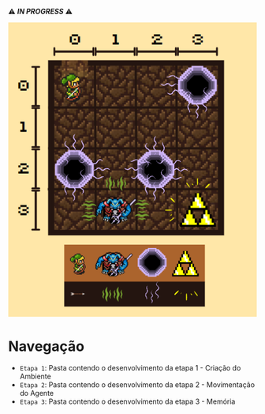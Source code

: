 ⚠ ***IN PROGRESS*** ⚠

![Ambientação](Etapas/Ambientação.png)

# Navegação
* `Etapa 1`: Pasta contendo o desenvolvimento da etapa 1 - Criação do Ambiente
* `Etapa 2`: Pasta contendo o desenvolvimento da etapa 2 - Movimentação do Agente
* `Etapa 3`: Pasta contendo o desenvolvimento da etapa 3 - Memória 

